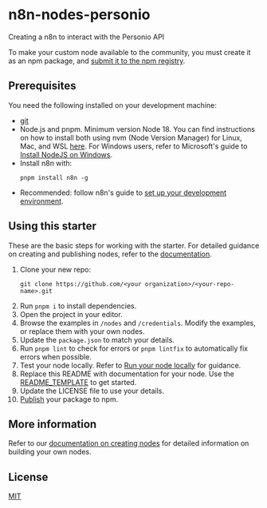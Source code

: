 # n8n-nodes-personio

Creating a n8n to interact with the Personio API

To make your custom node available to the community, you must create it as an npm package, and [submit it to the npm registry](https://docs.npmjs.com/packages-and-modules/contributing-packages-to-the-registry).

## Prerequisites

You need the following installed on your development machine:

* [git](https://git-scm.com/downloads)
* Node.js and pnpm. Minimum version Node 18. You can find instructions on how to install both using nvm (Node Version Manager) for Linux, Mac, and WSL [here](https://github.com/nvm-sh/nvm). For Windows users, refer to Microsoft's guide to [Install NodeJS on Windows](https://docs.microsoft.com/en-us/windows/dev-environment/javascript/nodejs-on-windows).
* Install n8n with:
  ```
  pnpm install n8n -g
  ```
* Recommended: follow n8n's guide to [set up your development environment](https://docs.n8n.io/integrations/creating-nodes/build/node-development-environment/).

## Using this starter

These are the basic steps for working with the starter. For detailed guidance on creating and publishing nodes, refer to the [documentation](https://docs.n8n.io/integrations/creating-nodes/).


1. Clone your new repo:
   ```
   git clone https://github.com/<your organization>/<your-repo-name>.git
   ```
2. Run `pnpm i` to install dependencies.
3. Open the project in your editor.
4. Browse the examples in `/nodes` and `/credentials`. Modify the examples, or replace them with your own nodes.
5. Update the `package.json` to match your details.
6. Run `pnpm lint` to check for errors or `pnpm lintfix` to automatically fix errors when possible.
7. Test your node locally. Refer to [Run your node locally](https://docs.n8n.io/integrations/creating-nodes/test/run-node-locally/) for guidance.
8. Replace this README with documentation for your node. Use the [README_TEMPLATE](README_TEMPLATE.md) to get started.
9. Update the LICENSE file to use your details.
10. [Publish](https://docs.npmjs.com/packages-and-modules/contributing-packages-to-the-registry) your package to npm.

## More information

Refer to our [documentation on creating nodes](https://docs.n8n.io/integrations/creating-nodes/) for detailed information on building your own nodes.

## License

[MIT](https://github.com/n8n-io/n8n-nodes-starter/blob/master/LICENSE.md)

